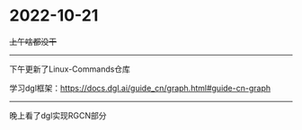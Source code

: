 # 2022-10-21

~~上午啥都没干~~

------

下午更新了Linux-Commands仓库

学习dgl框架：https://docs.dgl.ai/guide_cn/graph.html#guide-cn-graph

------

晚上看了dgl实现RGCN部分